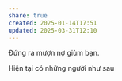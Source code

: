 ```yaml
---
share: true
created: 2025-01-14T17:51
updated: 2025-03-31T12:10
---
```


Đứng ra mượn nợ giùm bạn.

Hiện tại có những người như sau

